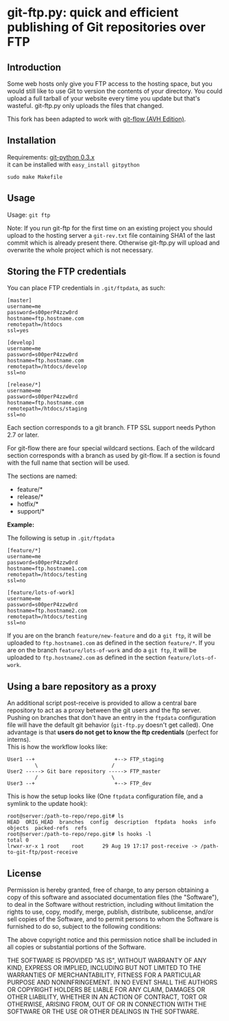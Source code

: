 git-ftp.py: quick and efficient publishing of Git repositories over FTP
=======================================================================

Introduction
------------

Some web hosts only give you FTP access to the hosting space, but
you would still like to use Git to version the contents of your
directory.  You could upload a full tarball of your website every
time you update but that's wasteful.  git-ftp.py only uploads the
files that changed.

This fork has been adapted to work with [git-flow (AVH Edition)](http://bit.ly/S2k1S2).

Installation
------------
Requirements: [git-python 0.3.x](http://gitorious.org/git-python)  
it can be installed with `easy_install gitpython`

`sudo make Makefile`

Usage
-----
Usage: `git ftp`

Note: If you run git-ftp for the first time on an existing project 
you should upload to the hosting server a `git-rev.txt` file containing 
SHA1 of the last commit which is already present there. Otherwise git-ftp.py 
will upload and overwrite the whole project which is not necessary.

Storing the FTP credentials
---------------------------

You can place FTP credentials in `.git/ftpdata`, as such:

    [master]
    username=me
    password=s00perP4zzw0rd
    hostname=ftp.hostname.com
    remotepath=/htdocs
    ssl=yes

    [develop]
    username=me
    password=s00perP4zzw0rd
    hostname=ftp.hostname.com
    remotepath=/htdocs/develop
    ssl=no

    [release/*]
    username=me
    password=s00perP4zzw0rd
    hostname=ftp.hostname.com
    remotepath=/htdocs/staging
    ssl=no

Each section corresponds to a git branch. FTP SSL support needs Python
2.7 or later.

For git-flow there are four special wildcard sections. Each of the wildcard 
section corresponds with a branch as used by git-flow. If a section is found 
with the full name that section will be used.

The sections are named:
- feature/*
- release/*
- hotfix/*
- support/*

**Example:**

The following is setup in `.git/ftpdata`
 
    [feature/*]
    username=me
    password=s00perP4zzw0rd
    hostname=ftp.hostname1.com
    remotepath=/htdocs/testing
    ssl=no

    [feature/lots-of-work]
    username=me
    password=s00perP4zzw0rd
    hostname=ftp.hostname2.com
    remotepath=/htdocs/testing
    ssl=no

If you are on the branch `feature/new-feature` and do a `git ftp`, it will be 
uploaded to `ftp.hostname1.com` as defined in the section `feature/*`. If you 
are on the branch `feature/lots-of-work` and do a `git ftp`, it will be 
uploaded to `ftp.hostname2.com` as defined in the 
section `feature/lots-of-work`.

Using a bare repository as a proxy
----------------------------------

An additional script post-receive is provided to allow a central bare repository
to act as a proxy between the git users and the ftp server.  
Pushing on branches that don't have an entry in the `ftpdata` configuration file
will have the default git behavior (`git-ftp.py` doesn't get called).
One advantage is that **users do not get to know the ftp credentials** (perfect for interns).  
This is how the workflow looks like:

    User1 --+                          +--> FTP_staging
             \                        /
    User2 -----> Git bare repository -----> FTP_master
             /                        \
    User3 --+                          +--> FTP_dev

This is how the setup looks like (One `ftpdata` configuration file, and a symlink to the update hook):

    root@server:/path-to-repo/repo.git# ls
    HEAD  ORIG_HEAD  branches  config  description  ftpdata  hooks  info  objects  packed-refs  refs
    root@server:/path-to-repo/repo.git# ls hooks -l
    total 0
    lrwxr-xr-x 1 root    root      29 Aug 19 17:17 post-receive -> /path-to-git-ftp/post-receive


License
--------

Permission is hereby granted, free of charge, to any person
obtaining a copy of this software and associated documentation
files (the "Software"), to deal in the Software without
restriction, including without limitation the rights to use,
copy, modify, merge, publish, distribute, sublicense, and/or sell
copies of the Software, and to permit persons to whom the
Software is furnished to do so, subject to the following
conditions:

The above copyright notice and this permission notice shall be
included in all copies or substantial portions of the Software.

THE SOFTWARE IS PROVIDED "AS IS", WITHOUT WARRANTY OF ANY KIND,
EXPRESS OR IMPLIED, INCLUDING BUT NOT LIMITED TO THE WARRANTIES
OF MERCHANTABILITY, FITNESS FOR A PARTICULAR PURPOSE AND
NONINFRINGEMENT. IN NO EVENT SHALL THE AUTHORS OR COPYRIGHT
HOLDERS BE LIABLE FOR ANY CLAIM, DAMAGES OR OTHER LIABILITY,
WHETHER IN AN ACTION OF CONTRACT, TORT OR OTHERWISE, ARISING
FROM, OUT OF OR IN CONNECTION WITH THE SOFTWARE OR THE USE OR
OTHER DEALINGS IN THE SOFTWARE.
